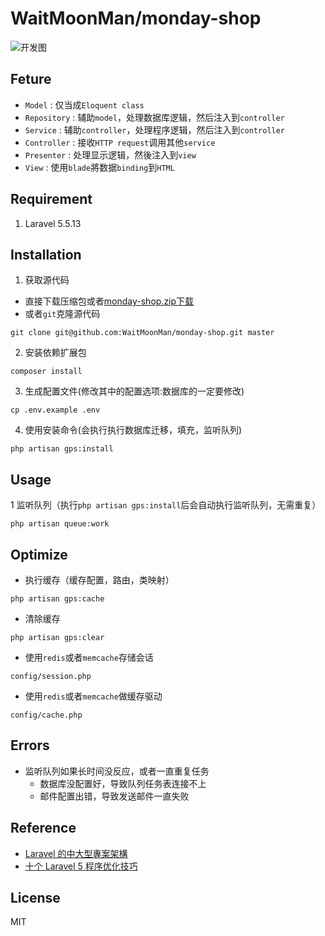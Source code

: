 # WaitMoonMan/monday-shop

![开发图](http://or2pofbfh.bkt.clouddn.com/monday-shopmvc.png)
## Feture
* `Model` : 仅当成`Eloquent class`
* `Repository` : 辅助`model`，处理数据库逻辑，然后注入到`controller`
* `Service` : 辅助`controller`，处理程序逻辑，然后注入到`controller`
* `Controller` : 接收`HTTP request`调用其他`service`
* `Presenter` : 处理显示逻辑，然後注入到`view`
* `View` : 使用`blade`將数据`binding`到`HTML`
## Requirement
1. Laravel 5.5.13

## Installation
1. 获取源代码
* 直接下载压缩包或者[monday-shop.zip下载](https://github.com/WaitMoonMan/monday-shop/archive/master.zip)
* 或者`git`克隆源代码
```shell
git clone git@github.com:WaitMoonMan/monday-shop.git master
```
2. 安装依赖扩展包
```shell
composer install
```
3. 生成配置文件(修改其中的配置选项:数据库的一定要修改)
```shell
cp .env.example .env
```
4. 使用安装命令(会执行执行数据库迁移，填充，监听队列)
```shell
php artisan gps:install
```
## Usage
1 监听队列（执行`php artisan gps:install`后会自动执行监听队列，无需重复）
```shell
php artisan queue:work
```

## Optimize
* 执行缓存（缓存配置，路由，类映射）
```shell
php artisan gps:cache
```
* 清除缓存
```shell
php artisan gps:clear
```
* 使用`redis`或者`memcache`存储会话
```shell
config/session.php
```
* 使用`redis`或者`memcache`做缓存驱动
```shell
config/cache.php
```
## Errors
* 监听队列如果长时间没反应，或者一直重复任务
    * 数据库没配置好，导致队列任务表连接不上
    * 邮件配置出错，导致发送邮件一直失败

## Reference
* [Laravel 的中大型專案架構](http://oomusou.io/laravel/laravel-architecture/)
* [十个 Laravel 5 程序优化技巧](https://laravel-china.org/articles/2020/ten-laravel-5-program-optimization-techniques)
## License
MIT